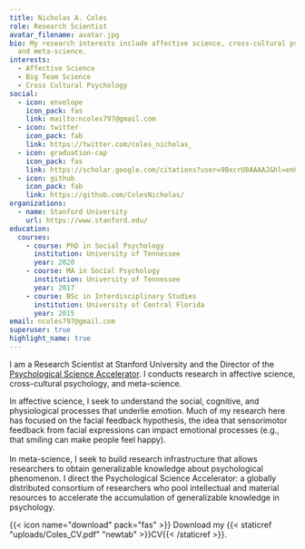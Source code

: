 ```yaml
---
title: Nicholas A. Coles
role: Research Scientist
avatar_filename: avatar.jpg
bio: My research interests include affective science, cross-cultural psychology,
  and meta-science.
interests:
  - Affective Science
  - Big Team Science
  - Cross Cultural Psychology
social:
  - icon: envelope
    icon_pack: fas
    link: mailto:ncoles797@gmail.com
  - icon: twitter
    icon_pack: fab
    link: https://twitter.com/coles_nicholas_
  - icon: graduation-cap
    icon_pack: fas
    link: https://scholar.google.com/citations?user=9BxcrU8AAAAJ&hl=en&oi=ao
  - icon: github
    icon_pack: fab
    link: https://github.com/ColesNicholas/
organizations:
  - name: Stanford University
    url: https://www.stanford.edu/
education:
  courses:
    - course: PhD in Social Psychology
      institution: University of Tennessee
      year: 2020
    - course: MA in Social Psychology
      institution: University of Tennessee
      year: 2017
    - course: BSc in Interdisciplinary Studies
      institution: University of Central Florida
      year: 2015
email: ncoles797@gmail.com
superuser: true
highlight_name: true
---
```

I am a Research Scientist at Stanford University and the Director of the [Psychological Science Accelerator](https://psysciacc.org/). I conducts research in affective science, cross-cultural psychology, and meta-science.

In affective science, I seek to understand the social, cognitive, and physiological processes that underlie emotion. Much of my research here has focused on the facial feedback hypothesis, the idea that sensorimotor feedback from facial expressions can impact emotional processes (e.g., that smiling can make people feel happy).\
\
In meta-science, I seek to build research infrastructure that allows researchers to obtain generalizable knowledge about psychological phenomenon. I direct the Psychological Science Accelerator: a globally distributed consortium of researchers who pool intellectual and material resources to accelerate the accumulation of generalizable knowledge in psychology. 

{{< icon name="download" pack="fas" >}} Download my {{< staticref "uploads/Coles_CV.pdf" "newtab" >}}CV{{< /staticref >}}.